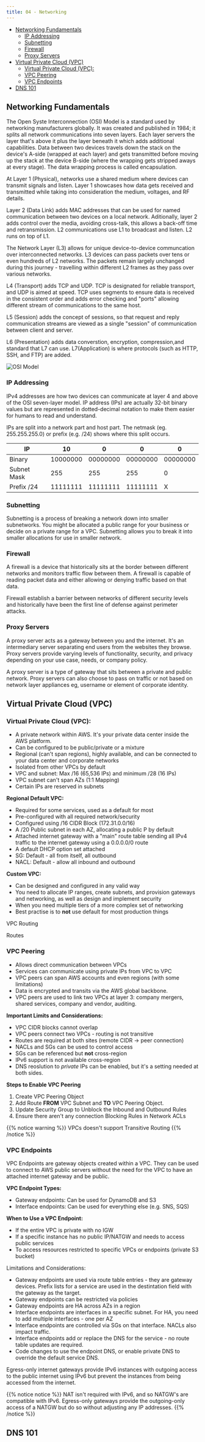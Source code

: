```yaml
---
title: 04 - Networking
---
```

- [Networking Fundamentals](#networking-fundamentals)
  - [IP Addressing](#ip-addressing)
  - [Subnetting](#subnetting)
  - [Firewall](#firewall)
  - [Proxy Servers](#proxy-servers)
- [Virtual Private Cloud (VPC)](#virtual-private-cloud-vpc)
  - [Virtual Private Cloud (VPC):](#virtual-private-cloud-vpc-1)
  - [VPC Peering](#vpc-peering)
  - [VPC Endpoints](#vpc-endpoints)
- [DNS 101](#dns-101)

## Networking Fundamentals

The Open Syste Interconnection (OSI) Model is a standard used by networking manufacturers globally. It was created and published in 1984; it splits all network communications into seven layers. Each layer servers the layer that's above it plus the layer beneath it which adds additional capabilities. Data between two devices travels down the stack on the device's A-side (wrapped at each layer) and gets transmitted before moving up the stack at the device B-side (where the wrapping gets stripped aways at every stage). The data wrapping process is called encapsulation.

At Layer 1 (Physical), networks use a shared medium where devices can transmit signals and listen. Layer 1 showcases how data gets received and transmitted while taking into consideration the medium, voltages, and RF details.

Layer 2 (Data Link) adds MAC addresses that can be used for named communication between two devices on a local network. Aditionally, layer 2 adds control over the media, avoiding cross-talk, this allows a back-off time and retransmission. L2 communications use L1 to broadcast and listen. L2 runs on top of L1.

The Network Layer (L3) allows for unique device-to-device communcation over interconnected networks. L3 devices can pass packets over tens or even hundreds of L2 networks. The packets remain largely unchanged during this journey - travelling within different L2 frames as they pass over various networks.

L4 (Transport) adds TCP and UDP. TCP is designated for reliable transport, and UDP is aimed at speed. TCP uses segments to ensure data is received in the consistent order and adds error checking and "ports" allowing different stream of communications to the same host.

L5 (Session) adds the concept of sessions, so that request and reply communication streams are viewed as a single "session" of communication between client and server.

L6 (Presentation) adds data converstion, encryption, compression,and standard that L7 can use. L7(Application) is where protocols (such as HTTP, SSH, and FTP) are added.

![OSI Model](/images/AWS_Certified_Solutions_Architect/OSI_Model.jpeg)

### IP Addressing

IPv4 addresses are how two devices can communicate at layer 4 and above of the OSI seven-layer model. IP address (IPs) are actually 32-bit binary values but are represented in dotted-decimal notation to make them easier for humans to read and understand.

IPs are split into a network part and host part. The netmask (eg. 255.255.255.0) or prefix (e.g. /24) shows where this split occurs.

IP | 10 | 0 | 0 | 0
---|---|--- |---|---
Binary | 10000000 | 00000000 | 00000000 | 00000000
Subnet Mask | 255 | 255 | 255 | 0
Prefix /24 | 11111111 | 11111111 | 11111111 | X

### Subnetting

Subnetting is a process of breaking a network down into smaller subnetworks. You might be allocated a public range for your business or decide on a private range for a VPC. Subnetting allows you to break it into smaller allocations for use in smaller network.

### Firewall

A firewall is a device that historically sits at the border between different networks and monitors traffic flow between them. A firewall is capable of reading packet data and either allowing or denying traffic based on that data.

Firewall establish a barrier between networks of different security levels and historically have been the first line of defense against perimeter attacks.

### Proxy Servers

A proxy server acts as a gateway between you and the internet. It's an intermediary server separating end users from the websites they browse. Proxy servers provide varying levels of functionality, security, and privacy depending on your use case, needs, or company policy.

A proxy server is a type of gateway that sits between a private and public network. Proxy servers can also choose to pass on traffic or not based on network layer appliances eg, username or element of corporate identity.

## Virtual Private Cloud (VPC)

### Virtual Private Cloud (VPC):

* A private network within AWS. It's your private data center inside the AWS platform.
* Can be configured to be public/private or a mixture
* Regional (can't span regions), highly available, and can be connected to your data center and corporate networks
* Isolated from other VPCs by default
* VPC and subnet: Max /16 (65,536 IPs) and minimum /28 (16 IPs)
* VPC subnet can't span AZs (1:1 Mapping)
* Certain IPs are reserved in subnets


**Regional Default VPC:**

* Required for some services, used as a default for most
* Pre-configured with all required network/security
* Configured using /16 CIDR Block (172.31.0.0/16)
* A /20 Public subnet in each AZ, allocating a public P by default
* Attached internet gateway with a "main" route table sending all IPv4 traffic to the internet gateway using a 0.0.0.0/0 route
* A default DHCP option set attached
* SG: Default - all from itself, all outbound
* NACL: Default - allow all inbound and outbound

**Custom VPC:**

* Can be designed and configured in any valid way
* You need to allocate IP ranges, create subnets, and provision gateways and networking, as well as design and implement security
* When you need multiple tiers of a more complex set of networking
* Best practise is to **not** use default for most production things

VPC Routing

Routes


### VPC Peering

* Allows direct communication between VPCs
* Services can communicate using private IPs from VPC to VPC
* VPC peers can span AWS accounts and even regions (with some limitations)
* Data is encrypted and transits via the AWS global backbone.
* VPC peers are used to link two VPCs at layer 3: company mergers, shared services, company and vendor, auditing.

**Important Limits and Considerations:**

* VPC CIDR blocks cannot overlap
* VPC peers connect two VPCs - routing is not transitive
* Routes are required at both sites (remote CIDR -> peer connection)
* NACLs and SGs can be used to control access
* SGs can be referenced but **not** cross-region
* IPv6 support is not available cross-region
* DNS reoslution to *private* IPs can be enabled, but it's a setting needed at both sides.

**Steps to Enable VPC Peering**

1. Create VPC Peering Object
2. Add Route **FROM** VPC Subnet and **TO** VPC Peering Object.
3. Update Security Group to Unblock the Inbound and Outbound Rules 
4. Ensure there aren't any connection Blocking Rules in Network ACLs

{{% notice warning %}}
VPCs doesn't support Transitive Routing
{{% /notice %}}

### VPC Endpoints

VPC Endpoints are gateway objects created within a VPC. They can be used to connect to AWS public servers without the need for the VPC to have an attached internet gateway and be public.

**VPC Endpoint Types:**

* Gateway endpoints: Can be used for DynamoDB and S3
* Interface endpoints: Can be used for everything else (e.g. SNS, SQS)

**When to Use a VPC Endpoint:**

* If the entire VPC is private with no IGW
* If a specific instance has no public IP/NATGW and needs to access public services
* To access resources restricted to specific VPCs or endpoints (private S3 bucket)
  
Limitations and Considerations:
* Gateway endpoints are used via route table entries - they are gateway devices. Prefix lists for a service are used in the destintation field with the gateway as the target.
* Gateway endpoints can be restricted via policies
* Gateway endpoints are HA across AZs in a region
* Interface endpoints are interfaces in a specific subnet. For HA, you need to add multiple interfaces - one per AZ
* Interface endpoints are controlled via SGs on that interface. NACLs also impact traffic.
* Interface endpoints add or replace the DNS for the service - no route table updates are required.
* Code changes to use the endpoint DNS, or enable private DNS to override the default service DNS.

Egress-only internet gateways provide IPv6 instances with outgoing access to the public internet using IPv6 but prevent the instances from being accessed from the internet.

{{% notice notice %}}
NAT isn't required with IPv6, and so NATGW's are compatible with IPv6. Egress-only gateways provide the outgoing-only access of a NATGW but do so without adjusting any IP addresses.
{{% /notice %}}

## DNS 101

